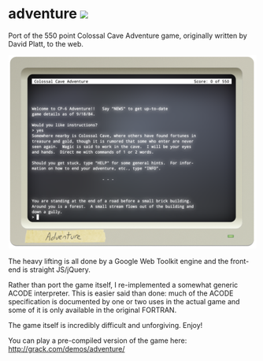 adventure ![](https://github.com/mmastrac/adventure/workflows/Java%20CI/badge.svg)
=========

Port of the 550 point Colossal Cave Adventure game, originally written by David Platt, to the web.

![](.docs/screenshot.png)

The heavy lifting is all done by a Google Web Toolkit engine and the front-end is straight JS/jQuery.

Rather than port the game itself, I re-implemented a somewhat generic ACODE interpreter. This is easier said than done: much of the ACODE specification is documented by one or two uses in the actual game and some of it is only available in the original FORTRAN.

The game itself is incredibly difficult and unforgiving. Enjoy!

You can play a pre-compiled version of the game here: http://grack.com/demos/adventure/
